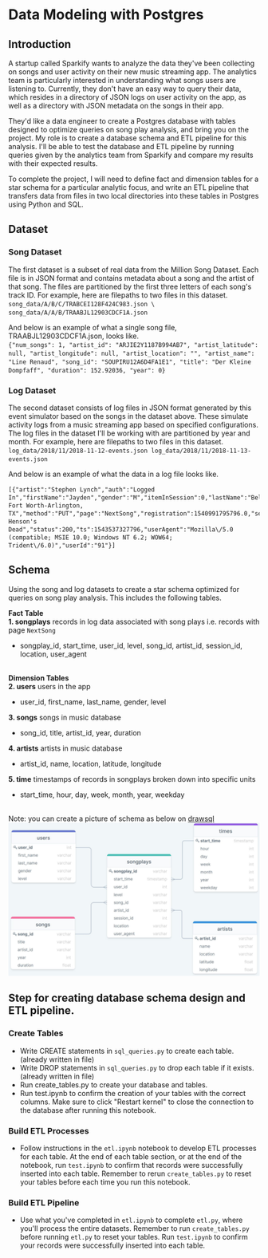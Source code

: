 # Data Modeling with Postgres

## Introduction
A startup called Sparkify wants to analyze the data they've been collecting on songs and user activity on their new music streaming app. The analytics team is particularly interested in understanding what songs users are listening to. Currently, they don't have an easy way to query their data, which resides in a directory of JSON logs on user activity on the app, as well as a directory with JSON metadata on the songs in their app.

They'd like a data engineer to create a Postgres database with tables designed to optimize queries on song play analysis, and bring you on the project. My role is to create a database schema and ETL pipeline for this analysis. I'll be able to test the database and ETL pipeline by running queries given by the analytics team from Sparkify and compare my results with their expected results.

To complete the project, I will need to define fact and dimension tables for a star schema for a particular analytic focus, and write an ETL pipeline that transfers data from files in two local directories into these tables in Postgres using Python and SQL.


## Dataset
### Song Dataset
The first dataset is a subset of real data from the Million Song Dataset. Each file is in JSON format and contains metadata about a song and the artist of that song. The files are partitioned by the first three letters of each song's track ID. For example, here are filepaths to two files in this dataset.<br/>
``
song_data/A/B/C/TRABCEI128F424C983.json \
song_data/A/A/B/TRAABJL12903CDCF1A.json
``

And below is an example of what a single song file, TRAABJL12903CDCF1A.json, looks like.<br/>
``
{"num_songs": 1, "artist_id": "ARJIE2Y1187B994AB7", "artist_latitude": null, "artist_longitude": null, "artist_location": "", "artist_name": "Line Renaud", "song_id": "SOUPIRU12A6D4FA1E1", "title": "Der Kleine Dompfaff", "duration": 152.92036, "year": 0}
``


### Log Dataset
The second dataset consists of log files in JSON format generated by this event simulator based on the songs in the dataset above. These simulate activity logs from a music streaming app based on specified configurations. The log files in the dataset I'll be working with are partitioned by year and month. For example, here are filepaths to two files in this dataset.<br/>
``
log_data/2018/11/2018-11-12-events.json
log_data/2018/11/2018-11-13-events.json
``

And below is an example of what the data in a log file looks like.<br/>
```
[{"artist":"Stephen Lynch","auth":"Logged In","firstName":"Jayden","gender":"M","itemInSession":0,"lastName":"Bell","length":182.85669,"level":"free","location":"Dallas-Fort Worth-Arlington, TX","method":"PUT","page":"NextSong","registration":1540991795796.0,"sessionId":829,"song":"Jim Henson's Dead","status":200,"ts":1543537327796,"userAgent":"Mozilla\/5.0 (compatible; MSIE 10.0; Windows NT 6.2; WOW64; Trident\/6.0)","userId":"91"}]
```


## Schema
Using the song and log datasets to create a star schema optimized for queries on song play analysis. This includes the following tables.

**Fact Table** <br/>
**1. songplays** records in log data associated with song plays i.e. records with page `NextSong` <br/>
- songplay_id, start_time, user_id, level, song_id, artist_id, session_id, location, user_agent <br/><br/>

**Dimension Tables** <br/>
**2. users** users in the app <br/>
- user_id, first_name, last_name, gender, level <br/>

**3. songs** songs in music database <br/>
- song_id, title, artist_id, year, duration <br/>

**4. artists** artists in music database <br/>
- artist_id, name, location, latitude, longitude <br/>

**5. time** timestamps of records in songplays broken down into specific units <br/>
- start_time, hour, day, week, month, year, weekday <br/><br/>

Note: you can create a picture of schema as below on [drawsql](https://drawsql.app/)
![](sparkify_schema.jpg)


## Step for creating database schema design and ETL pipeline.

### Create Tables
- Write CREATE statements in `sql_queries.py` to create each table. (already written in file)
- Write DROP statements in `sql_queries.py` to drop each table if it exists. (already written in file)
- Run create_tables.py to create your database and tables.
- Run test.ipynb to confirm the creation of your tables with the correct columns. Make sure to click "Restart kernel" to close the connection to the database after running this notebook.

### Build ETL Processes
- Follow instructions in the `etl.ipynb` notebook to develop ETL processes for each table. At the end of each table section, or at the end of the notebook, run `test.ipynb` to confirm that records were successfully inserted into each table. Remember to rerun `create_tables.py` to reset your tables before each time you run this notebook.

### Build ETL Pipeline
- Use what you've completed in `etl.ipynb` to complete `etl.py`, where you'll process the entire datasets. Remember to run `create_tables.py` before running `etl.py` to reset your tables. Run `test.ipynb` to confirm your records were successfully inserted into each table.
